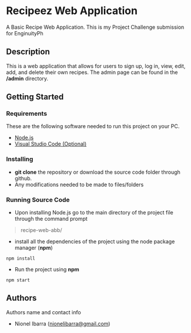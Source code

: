 # Recipeez Web Application
A  Basic Recipe Web Application. This is my Project Challenge submission for EnginuityPh

## Description


This is a web application that allows for users to sign up, log in, view, edit, add, and delete their own recipes. The admin page can be found in the **/admin** directory.

## Getting Started

### Requirements
These are the following software needed to run this project on your PC.
 - [Node.js](https://nodejs.org/en/)
 - [Visual Studio Code (Optional)](https://code.visualstudio.com/)

### Installing

* **git clone** the repository or download the source code folder through github.
* Any modifications needed to be made to files/folders

### Running Source Code

* Upon installing Node.js go to the main directory of the project file through the command prompt 

> recipe-web-abb/

* install all the dependencies of the project using the node package manager (**npm**)
```
npm install
```
* Run the project using **npm**
```
npm start
```



## Authors

Authors name and contact info

 - Nionel Ibarra (nionelibarra@gmail.com)


